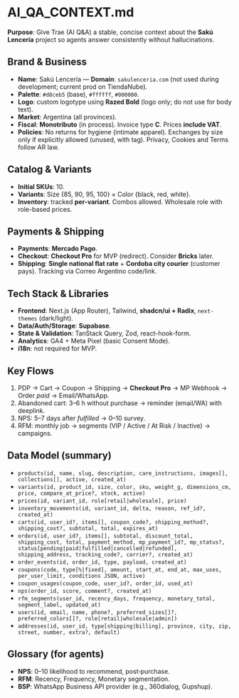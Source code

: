 # AI_QA_CONTEXT.md

**Purpose**: Give Trae (AI Q&A) a stable, concise context about the **Sakú Lencería** project so agents answer consistently without hallucinations.

## Brand & Business

- **Name**: Sakú Lencería — **Domain**: `sakulenceria.com` (not used during development; current prod on TiendaNube).
- **Palette**: `#d8ceb5` (base), `#ffffff`, `#000000`.
- **Logo**: custom logotype using **Razed Bold** (logo only; do not use for body text).
- **Market**: Argentina (all provinces).
- **Fiscal**: **Monotributo** (in process). Invoice type **C**. Prices **include VAT**.
- **Policies**: No returns for hygiene (intimate apparel). Exchanges by size only if explicitly allowed (unused, with tag). Privacy, Cookies and Terms follow AR law.

## Catalog & Variants

- **Initial SKUs**: 10.
- **Variants**: Size {85, 90, 95, 100} × Color {black, red, white}.
- **Inventory**: tracked **per-variant**. Combos allowed. Wholesale role with role-based prices.

## Payments & Shipping

- **Payments**: **Mercado Pago**.
- **Checkout**: **Checkout Pro** for MVP (redirect). Consider **Bricks** later.
- **Shipping**: **Single national flat rate** + **Cordoba city courier** (customer pays). Tracking via Correo Argentino code/link.

## Tech Stack & Libraries

- **Frontend**: Next.js (App Router), Tailwind, **shadcn/ui + Radix**, `next-themes` (dark/light).
- **Data/Auth/Storage**: **Supabase**.
- **State & Validation**: TanStack Query, Zod, react-hook-form.
- **Analytics**: GA4 + Meta Pixel (basic Consent Mode).
- **i18n**: not required for MVP.

## Key Flows

1. PDP → Cart → Coupon → Shipping → **Checkout Pro** → MP Webhook → Order _paid_ → Email/WhatsApp.
2. Abandoned cart: 3–6 h without purchase → reminder (email/WA) with deeplink.
3. NPS: 5–7 days after _fulfilled_ → 0–10 survey.
4. RFM: monthly job → segments (VIP / Active / At Risk / Inactive) → campaigns.

## Data Model (summary)

- `products(id, name, slug, description, care_instructions, images[], collections[], active, created_at)`
- `variants(id, product_id, size, color, sku, weight_g, dimensions_cm, price, compare_at_price?, stock, active)`
- `prices(id, variant_id, role[retail|wholesale], price)`
- `inventory_movements(id, variant_id, delta, reason, ref_id?, created_at)`
- `carts(id, user_id?, items[], coupon_code?, shipping_method?, shipping_cost?, subtotal, total, expires_at)`
- `orders(id, user_id?, items[], subtotal, discount_total, shipping_cost, total, payment_method, mp_payment_id?, mp_status?, status[pending|paid|fulfilled|cancelled|refunded], shipping_address, tracking_code?, carrier?, created_at)`
- `order_events(id, order_id, type, payload, created_at)`
- `coupons(code, type[%|fixed], amount, start_at, end_at, max_uses, per_user_limit, conditions JSON, active)`
- `coupon_usages(coupon_code, user_id?, order_id, used_at)`
- `nps(order_id, score, comment?, created_at)`
- `rfm_segments(user_id, recency_days, frequency, monetary_total, segment_label, updated_at)`
- `users(id, email, name, phone?, preferred_sizes[]?, preferred_colors[]?, role[retail|wholesale|admin])`
- `addresses(id, user_id, type[shipping|billing], province, city, zip, street, number, extra?, default)`

## Glossary (for agents)

- **NPS**: 0–10 likelihood to recommend, post‑purchase.
- **RFM**: Recency, Frequency, Monetary segmentation.
- **BSP**: WhatsApp Business API provider (e.g., 360dialog, Gupshup).
